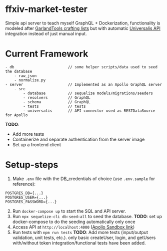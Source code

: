 # ffxiv-market-tester
Simple api server to teach myself GraphQL + Dockerization, functionality is modeled after [GarlandTools crafting lists](https://garlandtools.org/db) but with automatic [Universalis API](https://universalis.app/docs/index.html) integration instead of just manual input.

# Current Framework
```
- db                        // some helper scripts/data used to seed the database
    - raw_json
    - normalize.py
- server                    // Implemented as an Apollo GraphQL server
    - src
        - database          // sequelize models/migrations/seeders
        - resolvers         // GraphQL
        - schema            // GraphQL
        - tests             // tests 
        - universalis       // API connector used as RESTDataSource for Apollo
```
**TODO**:
-   Add more tests
-   Containerize and separate authentication from the server image
-   Set up a frontend client

# Setup-steps
1. Make `.env` file with the DB_credentials of choice (use `.env.sample` for reference):
```
POSTGRES_DB={...}
POSTGRES_USER={...}
POSTGRES_PASSWORD={...}
```
2. Run `docker-compose up` to start the SQL and API server.
3. Run `npx sequelize-cli db:seed:all` to seed the database.
**TODO**: set up docker-compose to do the seeding automatically only once
4. Access API at `http://localhost:4000` ([Apollo Sandbox link](https://studio.apollographql.com/sandbox/explorer?endpoint=http%3A%2F%2Flocalhost%3A4000%2F))
5. Run tests with `npm run tests`
**TODO**: Add more tests (input/output validation, unit tests, etc.). only basic createUser, login, and getUsers with/without token integration/functional tests have been added.